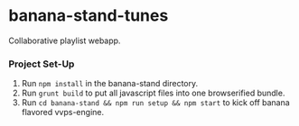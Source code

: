 # banana-stand-tunes
Collaborative playlist webapp.

### Project Set-Up
1. Run `npm install` in the banana-stand directory.
2. Run `grunt build` to put all javascript files into one browserified bundle.
3. Run `cd banana-stand && npm run setup && npm start` to kick off banana flavored vvps-engine.
